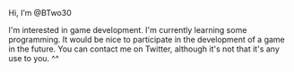 Hi, I’m @BTwo30

I'm interested in game development.
I'm currently learning some programming.
It would be nice to participate in the development of a game in the future.
You can contact me on Twitter, although it's not that it's any use to you. ^^

